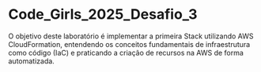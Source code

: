 # Code_Girls_2025_Desafio_3
O objetivo deste laboratório é implementar a primeira Stack utilizando AWS CloudFormation, entendendo os conceitos fundamentais de infraestrutura como código (IaC) e praticando a criação de recursos na AWS de forma automatizada.
